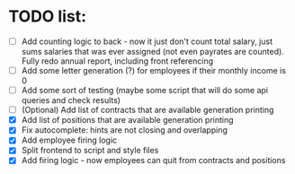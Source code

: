 # TODO list:
 - [ ] Add counting logic to back - now it just don't count total salary, just sums salaries that was ever assigned (not even payrates are counted). Fully redo annual report, including front referencing
 - [ ] Add some letter generation (?) for employees if their monthly income is 0
 - [ ] Add some sort of testing (maybe some script that will do some api queries and check results)
 - [ ] (Optional) Add list of contracts that are available generation printing
 - [x] Add list of positions that are available generation printing
 - [x] Fix autocomplete: hints are not closing and overlapping
 - [x] Add employee firing logic
 - [x] Split frontend to script and style files
 - [x] Add firing logic - now employees can quit from contracts and positions